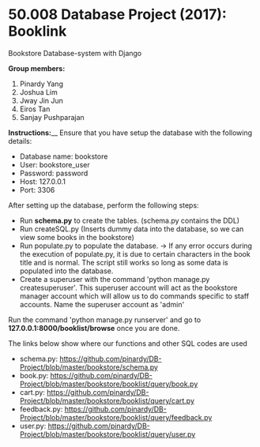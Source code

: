 # 50.008 Database Project (2017): Booklink
Bookstore Database-system with Django 

<b>Group members:</b>
1) Pinardy Yang 
2) Joshua Lim
3) Jway Jin Jun 
4) Eiros Tan
5) Sanjay Pushparajan

<b>Instructions:</b>__
Ensure that you have setup the database with the following details:
- Database name: bookstore
- User: bookstore_user
- Password: password
- Host: 127.0.0.1
- Port: 3306

After setting up the database, perform the following steps:

- Run <b>schema.py</b> to create the tables. (schema.py contains the DDL)
- Run createSQL.py (Inserts dummy data into the database, so we can view some books in the bookstore)
- Run populate.py to populate the database.
-> If any error occurs during the execution of populate.py, it is due to certain characters in the book title and is normal. The script still works so long as some data is populated into the database.
- Create a superuser with the command 'python manage.py createsuperuser'. This superuser account will act as the bookstore manager account which will allow us to do commands specific to staff accounts. Name the superuser account as 'admin'

Run the command 'python manage.py runserver' and go to <b>127.0.0.1:8000/booklist/browse</b> once you are done.

The links below show where our functions and other SQL codes are used

- schema.py: https://github.com/pinardy/DB-Project/blob/master/bookstore/schema.py
- book.py: https://github.com/pinardy/DB-Project/blob/master/bookstore/booklist/query/book.py
- cart.py: https://github.com/pinardy/DB-Project/blob/master/bookstore/booklist/query/cart.py
- feedback.py: https://github.com/pinardy/DB-Project/blob/master/bookstore/booklist/query/feedback.py
- user.py: https://github.com/pinardy/DB-Project/blob/master/bookstore/booklist/query/user.py
